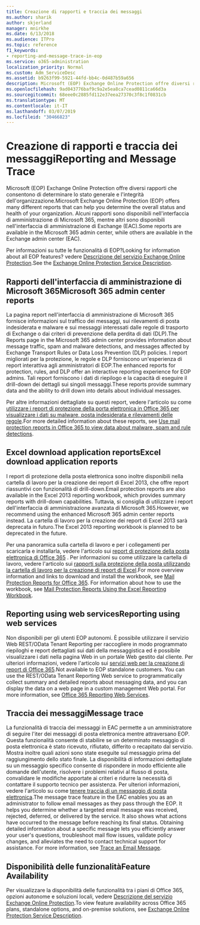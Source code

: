 ```yaml
---
title: Creazione di rapporti e traccia dei messaggi
ms.author: sharik
author: skjerland
manager: mnirkhe
ms.date: 6/13/2018
ms.audience: ITPro
ms.topic: reference
f1_keywords:
- reporting-and-message-trace-in-eop
ms.service: o365-administration
localization_priority: Normal
ms.custom: Adm_ServiceDesc
ms.assetid: b9263f99-5921-44fd-bb4c-0d487b59a656
description: Microsoft (EOP) Exchange Online Protection offre diversi rapporti che consentono di determinare lo stato generale e l'integrità dell'organizzazione. Alcuni rapporti sono disponibili nell'interfaccia di amministrazione di Microsoft 365, mentre altri sono disponibili nell'interfaccia di amministrazione di Exchange (EAC).
ms.openlocfilehash: 9ad043776baf9c9a2e5ea8ca7cead0811ca66d3a
ms.sourcegitcommit: 68eee0c2885fd112e37eea27370c3f8c1f0831cb
ms.translationtype: MT
ms.contentlocale: it-IT
ms.lasthandoff: 03/07/2019
ms.locfileid: "30466823"
---
```

# <a name="reporting-and-message-trace"></a><span data-ttu-id="663ea-104">Creazione di rapporti e traccia dei messaggi</span><span class="sxs-lookup"><span data-stu-id="663ea-104">Reporting and Message Trace</span></span>

<span data-ttu-id="663ea-105">Microsoft (EOP) Exchange Online Protection offre diversi rapporti che consentono di determinare lo stato generale e l'integrità dell'organizzazione.</span><span class="sxs-lookup"><span data-stu-id="663ea-105">Microsoft Exchange Online Protection (EOP) offers many different reports that can help you determine the overall status and health of your organization.</span></span> <span data-ttu-id="663ea-106">Alcuni rapporti sono disponibili nell'interfaccia di amministrazione di Microsoft 365, mentre altri sono disponibili nell'interfaccia di amministrazione di Exchange (EAC).</span><span class="sxs-lookup"><span data-stu-id="663ea-106">Some reports are available in the Microsoft 365 admin center, while others are available in the Exchange admin center (EAC).</span></span>
  
<span data-ttu-id="663ea-107">Per informazioni su tutte le funzionalità di EOP?</span><span class="sxs-lookup"><span data-stu-id="663ea-107">Looking for information about all EOP features?</span></span> <span data-ttu-id="663ea-108">vedere [Descrizione del servizio Exchange Online Protection](exchange-online-protection-service-description.md).</span><span class="sxs-lookup"><span data-stu-id="663ea-108">See the [Exchange Online Protection Service Description](exchange-online-protection-service-description.md).</span></span>
  
## <a name="microsoft-365-admin-center-reports"></a><span data-ttu-id="663ea-109">Rapporti dell'interfaccia di amministrazione di Microsoft 365</span><span class="sxs-lookup"><span data-stu-id="663ea-109">Microsoft 365 admin center reports</span></span>
<span data-ttu-id="663ea-110"><a name="BKMK_office365admincenterreports"> </a></span><span class="sxs-lookup"><span data-stu-id="663ea-110"></span></span>

<span data-ttu-id="663ea-111">La pagina report nell'interfaccia di amministrazione di Microsoft 365 fornisce informazioni sul traffico dei messaggi, sui rilevamenti di posta indesiderata e malware e sui messaggi interessati dalle regole di trasporto di Exchange o dai criteri di prevenzione della perdita di dati (DLP).</span><span class="sxs-lookup"><span data-stu-id="663ea-111">The Reports page in the Microsoft 365 admin center provides information about message traffic, spam and malware detections, and messages affected by Exchange Transport Rules or Data Loss Prevention (DLP) policies.</span></span> <span data-ttu-id="663ea-112">I report migliorati per la protezione, le regole e DLP forniscono un'esperienza di report interattiva agli amministratori di EOP.</span><span class="sxs-lookup"><span data-stu-id="663ea-112">The enhanced reports for protection, rules, and DLP offer an interactive reporting experience for EOP admins.</span></span> <span data-ttu-id="663ea-113">Tali report forniscono i dati di riepilogo e la capacità di eseguire il drill-down dei dettagli sui singoli messaggi.</span><span class="sxs-lookup"><span data-stu-id="663ea-113">These reports provide summary data and the ability to drill down into details about individual messages.</span></span>
  
<span data-ttu-id="663ea-114">Per altre informazioni dettagliate su questi report, vedere l'articolo su come [utilizzare i report di protezione della porta elettronica in Office 365 per visualizzare i dati su malware, posta indesiderata e rilevamenti delle regole](https://go.microsoft.com/fwlink/p/?LinkID=401102).</span><span class="sxs-lookup"><span data-stu-id="663ea-114">For more detailed information about these reports, see [Use mail protection reports in Office 365 to view data about malware, spam and rule detections](https://go.microsoft.com/fwlink/p/?LinkID=401102).</span></span>
  
## <a name="excel-download-application-reports"></a><span data-ttu-id="663ea-115">Excel download application reports</span><span class="sxs-lookup"><span data-stu-id="663ea-115">Excel download application reports</span></span>
<span data-ttu-id="663ea-116"><a name="BKMK_exceldownloadapplicationreports"> </a></span><span class="sxs-lookup"><span data-stu-id="663ea-116"></span></span>

<span data-ttu-id="663ea-117">I report di protezione della posta elettronica sono inoltre disponibili nella cartella di lavoro per la creazione dei report di Excel 2013, che offre report riassuntivi con funzionalità di drill-down.</span><span class="sxs-lookup"><span data-stu-id="663ea-117">Email protection reports are also available in the Excel 2013 reporting workbook, which provides summary reports with drill-down capabilities.</span></span> <span data-ttu-id="663ea-118">Tuttavia, si consiglia di utilizzare i report dell'interfaccia di amministrazione avanzata di Microsoft 365.</span><span class="sxs-lookup"><span data-stu-id="663ea-118">However, we recommend using the enhanced Microsoft 365 admin center reports instead.</span></span> <span data-ttu-id="663ea-119">La cartella di lavoro per la creazione dei report di Excel 2013 sarà deprecata in futuro.</span><span class="sxs-lookup"><span data-stu-id="663ea-119">The Excel 2013 reporting workbook is planned to be deprecated in the future.</span></span> 
  
<span data-ttu-id="663ea-p106">Per una panoramica sulla cartella di lavoro e per i collegamenti per scaricarla e installarla, vedere l'articolo sui [report di protezione della posta elettronica di Office 365](https://go.microsoft.com/fwlink/p/?LinkId=271776) . Per informazioni su come utilizzare la cartella di lavoro, vedere l'articolo sui [rapporti sulla protezione della posta utilizzando la cartella di lavoro per la creazione di report di Excel](https://go.microsoft.com/fwlink/p/?LinkId=285211).</span><span class="sxs-lookup"><span data-stu-id="663ea-p106">For more overview information and links to download and install the workbook, see [Mail Protection Reports for Office 365](https://go.microsoft.com/fwlink/p/?LinkId=271776). For information about how to use the workbook, see [Mail Protection Reports Using the Excel Reporting Workbook](https://go.microsoft.com/fwlink/p/?LinkId=285211).</span></span>
  
## <a name="reporting-using-web-services"></a><span data-ttu-id="663ea-122">Reporting using web services</span><span class="sxs-lookup"><span data-stu-id="663ea-122">Reporting using web services</span></span>
<span data-ttu-id="663ea-123"><a name="BKMK_reportingusingwebservices"> </a></span><span class="sxs-lookup"><span data-stu-id="663ea-123"></span></span>

<span data-ttu-id="663ea-p107">Non disponibili per gli utenti EOP autonomi. È possibile utilizzare il servizio Web REST/OData Tenant Reporting per raccogliere in modo programmato riepiloghi e report dettagliati sui dati della messaggistica ed è possibile visualizzare i dati nella pagina Web in un portale Web gestito dal cliente. Per ulteriori informazioni, vedere l'articolo sui [servizi web per la creazione di report di Office 365](https://go.microsoft.com/fwlink/?LinkId=279926).</span><span class="sxs-lookup"><span data-stu-id="663ea-p107">Not available to EOP standalone customers. You can use the REST/OData Tenant Reporting Web service to programmatically collect summary and detailed reports about messaging data, and you can display the data on a web page in a custom management Web portal. For more information, see [Office 365 Reporting Web Services](https://go.microsoft.com/fwlink/?LinkId=279926).</span></span>
  
## <a name="message-trace"></a><span data-ttu-id="663ea-127">Traccia dei messaggi</span><span class="sxs-lookup"><span data-stu-id="663ea-127">Message trace</span></span>
<span data-ttu-id="663ea-128"><a name="BKMK_messagetrace"> </a></span><span class="sxs-lookup"><span data-stu-id="663ea-128"></span></span>

<span data-ttu-id="663ea-p108">La funzionalità di traccia dei messaggi in EAC permette a un amministratore di seguire l'iter dei messaggi di posta elettronica mentre attraversano EOP. Questa funzionalità consente di stabilire se un determinato messaggio di posta elettronica è stato ricevuto, rifiutato, differito o recapitato dal servizio. Mostra inoltre quali azioni sono state eseguite sul messaggio prima del raggiungimento dello stato finale. La disponibilità di informazioni dettagliate su un messaggio specifico consente di rispondere in modo efficiente alle domande dell'utente, risolvere i problemi relativi al flusso di posta, convalidare le modifiche apportate ai criteri e ridurre la necessità di contattare il supporto tecnico per assistenza. Per ulteriori informazioni, vedere l'articolo su come [tenere traccia di un messaggio di posta elettronica](https://go.microsoft.com/fwlink/p/?LinkID=282262).</span><span class="sxs-lookup"><span data-stu-id="663ea-p108">The message trace feature in the EAC enables you as an administrator to follow email messages as they pass through the EOP. It helps you determine whether a targeted email message was received, rejected, deferred, or delivered by the service. It also shows what actions have occurred to the message before reaching its final status. Obtaining detailed information about a specific message lets you efficiently answer your user's questions, troubleshoot mail flow issues, validate policy changes, and alleviates the need to contact technical support for assistance. For more information, see [Trace an Email Message](https://go.microsoft.com/fwlink/p/?LinkID=282262).</span></span>
  
## <a name="feature-availability"></a><span data-ttu-id="663ea-134">Disponibilità delle funzionalità</span><span class="sxs-lookup"><span data-stu-id="663ea-134">Feature Availability</span></span>
<span data-ttu-id="663ea-135"><a name="BKMK_messagetrace"> </a></span><span class="sxs-lookup"><span data-stu-id="663ea-135"></span></span>

<span data-ttu-id="663ea-136">Per visualizzare la disponibilità delle funzionalità tra i piani di Office 365, opzioni autonome e soluzioni locali, vedere [Descrizione del servizio Exchange Online Protection](exchange-online-protection-service-description.md).</span><span class="sxs-lookup"><span data-stu-id="663ea-136">To view feature availability across Office 365 plans, standalone options, and on-premise solutions, see [Exchange Online Protection Service Description](exchange-online-protection-service-description.md).</span></span>
  

